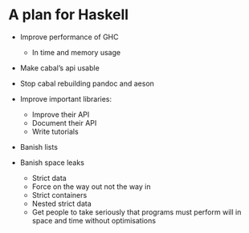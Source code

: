 # A plan for Haskell

* Improve performance of GHC
    * In time and memory usage

* Make cabal’s api usable

* Stop cabal rebuilding pandoc and aeson

* Improve important libraries:
    * Improve their API
    * Document their API
    * Write tutorials

* Banish lists

* Banish space leaks
    * Strict data
    * Force on the way out not the way in
    * Strict containers
    * Nested strict data
    * Get people to take seriously that programs must perform will in
      space and time without optimisations
